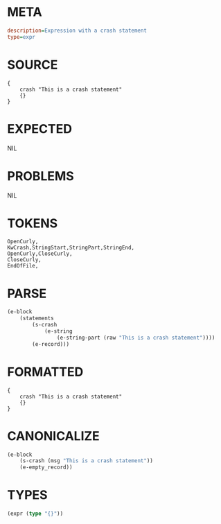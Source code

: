 # META
~~~ini
description=Expression with a crash statement
type=expr
~~~
# SOURCE
~~~roc
{
    crash "This is a crash statement"
    {}
}
~~~
# EXPECTED
NIL
# PROBLEMS
NIL
# TOKENS
~~~zig
OpenCurly,
KwCrash,StringStart,StringPart,StringEnd,
OpenCurly,CloseCurly,
CloseCurly,
EndOfFile,
~~~
# PARSE
~~~clojure
(e-block
	(statements
		(s-crash
			(e-string
				(e-string-part (raw "This is a crash statement"))))
		(e-record)))
~~~
# FORMATTED
~~~roc
{
	crash "This is a crash statement"
	{}
}
~~~
# CANONICALIZE
~~~clojure
(e-block
	(s-crash (msg "This is a crash statement"))
	(e-empty_record))
~~~
# TYPES
~~~clojure
(expr (type "{}"))
~~~
